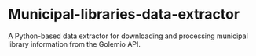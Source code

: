 # Municipal-libraries-data-extractor
A Python-based data extractor for downloading and processing municipal library information from the Golemio API.
